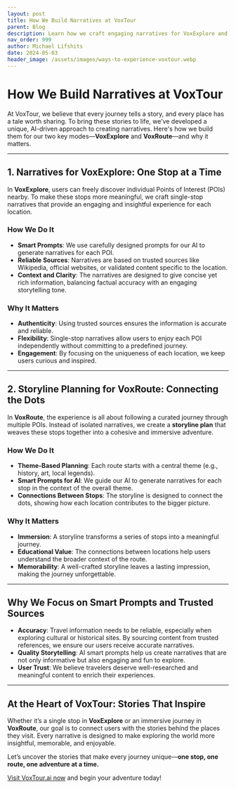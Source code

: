 ```yaml
---
layout: post
title: How We Build Narratives at VoxTour
parent: Blog
description: Learn how we craft engaging narratives for VoxExplore and VoxRoute using smart prompts, trusted sources, and storyline planning.
nav_order: 999
author: Michael Lifshits
date: 2024-05-03
header_image: /assets/images/ways-to-experience-voxtour.webp
---
```

# How We Build Narratives at VoxTour

At VoxTour, we believe that every journey tells a story, and every place has a tale worth sharing. To bring these stories to life, we’ve developed a unique, AI-driven approach to creating narratives. Here's how we build them for our two key modes—**VoxExplore** and **VoxRoute**—and why it matters.

---

## 1. Narratives for VoxExplore: One Stop at a Time

In **VoxExplore**, users can freely discover individual Points of Interest (POIs) nearby. To make these stops more meaningful, we craft single-stop narratives that provide an engaging and insightful experience for each location.

### **How We Do It**
- **Smart Prompts**: We use carefully designed prompts for our AI to generate narratives for each POI.
- **Reliable Sources**: Narratives are based on trusted sources like Wikipedia, official websites, or validated content specific to the location.
- **Context and Clarity**: The narratives are designed to give concise yet rich information, balancing factual accuracy with an engaging storytelling tone.

### **Why It Matters**
- **Authenticity**: Using trusted sources ensures the information is accurate and reliable.
- **Flexibility**: Single-stop narratives allow users to enjoy each POI independently without committing to a predefined journey.
- **Engagement**: By focusing on the uniqueness of each location, we keep users curious and inspired.

---

## 2. Storyline Planning for VoxRoute: Connecting the Dots

In **VoxRoute**, the experience is all about following a curated journey through multiple POIs. Instead of isolated narratives, we create a **storyline plan** that weaves these stops together into a cohesive and immersive adventure.

### **How We Do It**
- **Theme-Based Planning**: Each route starts with a central theme (e.g., history, art, local legends).
- **Smart Prompts for AI**: We guide our AI to generate narratives for each stop in the context of the overall theme.
- **Connections Between Stops**: The storyline is designed to connect the dots, showing how each location contributes to the bigger picture.

### **Why It Matters**
- **Immersion**: A storyline transforms a series of stops into a meaningful journey.
- **Educational Value**: The connections between locations help users understand the broader context of the route.
- **Memorability**: A well-crafted storyline leaves a lasting impression, making the journey unforgettable.

---

## Why We Focus on Smart Prompts and Trusted Sources

- **Accuracy**: Travel information needs to be reliable, especially when exploring cultural or historical sites. By sourcing content from trusted references, we ensure our users receive accurate narratives.
- **Quality Storytelling**: AI smart prompts help us create narratives that are not only informative but also engaging and fun to explore.
- **User Trust**: We believe travelers deserve well-researched and meaningful content to enrich their experiences.

---

## At the Heart of VoxTour: Stories That Inspire

Whether it’s a single stop in **VoxExplore** or an immersive journey in **VoxRoute**, our goal is to connect users with the stories behind the places they visit. Every narrative is designed to make exploring the world more insightful, memorable, and enjoyable.

Let’s uncover the stories that make every journey unique—**one stop, one route, one adventure at a time.**

[Visit VoxTour.ai now](https://voxtour.ai/) and begin your adventure today!